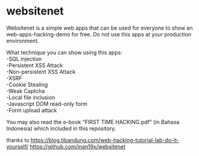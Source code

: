 # websitenet
Websitenet is a simple web apps that can be used for everyone to show an web-apps-hacking-demo for free. Do not use this apps at your production environment.

What technique you can show using this apps:<br/>
-SQL injection<br/>
-Persistent XSS Attack<br/>
-Non-persistent XSS Attack<br/>
-XSRF<br/>
-Cookie Stealing<br/>
-Weak Captcha<br/>
-Local file inclusion<br/>
-Javascript DOM read-only form<br/>
-Form upload attack<br/>

You may also read the e-book "FIRST TIME HACKING.pdf" (in Bahasa Indonesia) which included in this repository.

thanks to 
https://blog.tibandung.com/web-hacking-tutorial-lab-do-it-yourself/
https://github.com/inan19x/websitenet